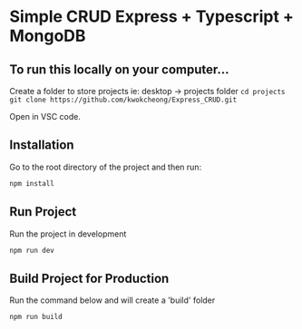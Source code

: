 # Simple CRUD Express + Typescript + MongoDB

## To run this locally on your computer...

Create a folder to store projects
ie: desktop -> projects folder
`cd projects`
`git clone https://github.com/kwokcheong/Express_CRUD.git`

Open in VSC code.

## Installation

Go to the root directory of the project and then run: 

```bash
npm install 
```

## Run Project 

Run the project in development

```bash
npm run dev 
```

## Build Project for Production

Run the command below and will create a 'build' folder

```bash
npm run build 
```
